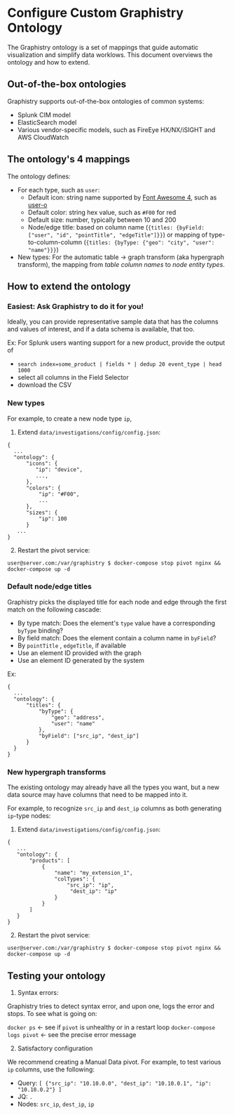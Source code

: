 # Configure Custom Graphistry Ontology

The Graphistry ontology is a set of mappings that guide automatic visualization and simplify data worklows. This document overviews the ontology and how to extend.

## Out-of-the-box ontologies

Graphistry supports out-of-the-box ontologies of common systems:

* Splunk CIM model
* ElasticSearch model
* Various vendor-specific models, such as FireEye HX/NX/iSIGHT and AWS CloudWatch

## The ontology's 4 mappings

The ontology defines:

* For each type, such as `user`:
  * Default icon: string name supported by [Font Awesome 4](https://fontawesome.com/v4.7.0/icons/), such as [user-o](https://fontawesome.com/v4.7.0/icon/user-o)
  * Default color: string hex value, such as `#F00` for red
  * Default size: number, typically between 10 and 200
  * Node/edge title: based on column name (`{titles: {byField: ["user", "id", "pointTitle", "edgeTitle"]}}`) or mapping of type-to-column-column (`{titles: {byType: {"geo": "city", "user": "name"}}}`) 
* New types:
For the automatic table -> graph transform (aka hypergraph transform), the mapping from _table column names_ to _node entity types_.
  
  
## How to extend the ontology

### Easiest: Ask Graphistry to do it for you! 

Ideally, you can provide representative sample data that has the columns and values of interest, and if a data schema is available, that too.

Ex: For Splunk users wanting support for a new product, provide the output of 
* `search index=some_product | fields * | dedup 20 event_type | head 1000`
* select all columns in the Field Selector
* download the CSV

### New types

For example, to create a new node type `ip`, 

1. Extend `data/investigations/config/config.json`:

```
{
  ...
  "ontology": {
      "icons": {
         "ip": "device",
         ...,
      },
      "colors": {
          "ip": "#F00",
          ...
      },
      "sizes": {
          "ip": 100
      }
   ...
}   
```

2. Restart the pivot service:

```user@server.com:/var/graphistry $ docker-compose stop pivot nginx && docker-compose up -d```

### Default node/edge titles

Graphistry picks the displayed title for each node and edge through the first match on the following cascade:

* By type match: Does the element's `type` value have a corresponding `byType` binding?
* By field match: Does the element contain a column name in `byField`?
* By `pointTitle` , `edgeTitle`, if available
* Use an element ID provided with the graph
* Use an element ID generated by the system

Ex:

```
{
  ...
  "ontology": {
      "titles": {
          "byType": {
              "geo": "address",
              "user": "name"
          },
          "byField": ["src_ip", "dest_ip"]
      }
  }
}
```


### New hypergraph transforms

The existing ontology may already have all the types you want, but a new data source may have columns that need to be mapped into it.

For example, to recognize `src_ip` and `dest_ip` columns as both generating `ip`-type nodes:

1. Extend `data/investigations/config/config.json`:

```
{
   ...
   "ontology": {
       "products": [
           {
               "name": "my_extension_1",
               "colTypes": {
                   "src_ip": "ip",
                    "dest_ip": "ip"
               }
           }
       ]
   }
}
```

2. Restart the pivot service:
```
user@server.com:/var/graphistry $ docker-compose stop pivot nginx && docker-compose up -d
```
         
         
## Testing your ontology

1. Syntax errors: 

Graphistry tries to detect syntax error, and upon one, logs the error and stops. To see what is going on:

`docker ps` <- see if `pivot` is unhealthy or in a restart loop
`docker-compose logs pivot` <- see the precise error message

2. Satisfactory configuration

We recommend creating a Manual Data pivot. For example, to test various `ip` columns, use the following:

* Query: `[ {"src_ip": "10.10.0.0", "dest_ip": "10.10.0.1", "ip": "10.10.0.2"} ]`
* JQ: `.`
* Nodes: `src_ip`, `dest_ip`, `ip`

